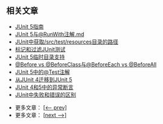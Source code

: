 ## 相关文章

+ [JUnit 5指南](docs/JUnit5指南.md)
+ [JUnit 5与@RunWith注解.md](docs/JUnit5与@RunWith注解.md)
+ [JUnit中获取/src/test/resources目录的路径](docs/JUnit中获取src-test-resources目录的路径.md)
+ [标记和过滤JUnit测试](docs/标记和过滤JUnit测试.md)
+ [JUnit 5临时目录支持](docs/JUnit5临时目录支持.md)
+ [@Before vs @BeforeClass与@BeforeEach vs @BeforeAll](docs/@Before-@BeforeClass-@BeforeEach-@BeforeAll.md)
+ [JUnit 5中的@Test注解](docs/JUnit5-@Test注解.md)
+ [从JUnit 4迁移到JUnit 5](docs/从JUnit4迁移到JUnit5.md)
+ [JUnit 4和5中的异常断言](docs/JUnit4和5中的异常断言.md)
+ [JUnit中失败和错误的区别](docs/JUnit中失败和错误的区别.md)

- 更多文章： [[<-- prev]](../junit-5/README.md)
- 更多文章： [[next -->]](../junit-5-advanced/README.md)